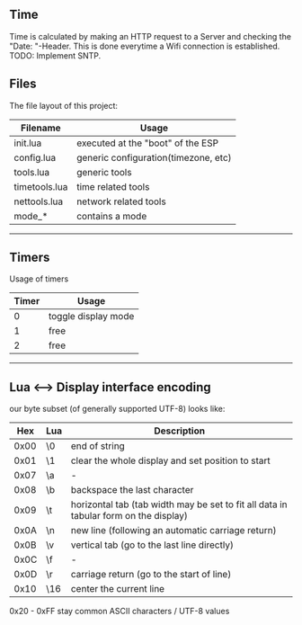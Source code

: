  Time
------
Time is calculated by making an HTTP request to a Server and checking the "Date: "-Header.
This is done everytime a Wifi connection is established.
TODO: Implement SNTP.



 Files
-------
 The file layout of this project:

 Filename      | Usage
 ------------- | -----
 init.lua      | executed at the "boot" of the ESP
 config.lua    | generic configuration(timezone, etc)
 tools.lua     | generic tools
 timetools.lua | time related tools
 nettools.lua  | network related tools
 mode_*        | contains a mode


--------------------------------------------------------------------------------


 Timers
--------
 Usage of timers

 Timer | Usage
 ----- | -----
   0   | toggle display mode
   1   | free
   2   | free


--------------------------------------------------------------------------------


 Lua <--> Display interface encoding
-------------------------------------
 our byte subset (of generally supported UTF-8) looks like:

 Hex  | Lua | Description
 ---- | --- | ------------
 0x00 | \0	| end of string
 0x01 | \1	| clear the whole display and set position to start
 0x07 | \a	| -
 0x08 | \b	| backspace the last character
 0x09 | \t	| horizontal tab (tab width may be set to fit all data in tabular form on the display)
 0x0A | \n	| new line (following an automatic carriage return)
 0x0B | \v	| vertical tab (go to the last line directly)
 0x0C | \f  | -
 0x0D | \r  | carriage return (go to the start of line)
 0x10 | \16 | 	center the current line

 0x20 - 0xFF stay common ASCII characters / UTF-8 values
